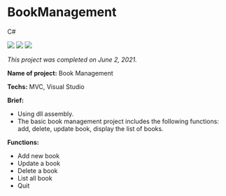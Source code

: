 # BookManagement
 C#

<img src="https://img.shields.io/badge/build-passing-brightgreen"> <img src="https://img.shields.io/badge/size-189%20KB-E516D7"> <img src="https://img.shields.io/badge/language-C%23-pink">

*This project was completed on June 2, 2021.*

**Name of project:** Book Management

**Techs:** MVC, Visual Studio

**Brief:** 
- Using dll assembly.
- The basic book management project includes the following functions: add, delete, update book, display the list of books.

**Functions:**
- Add new book
- Update a book
- Delete a book
- List all book 
- Quit
